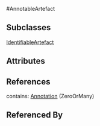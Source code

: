 
#AnnotableArtefact



## Subclasses

[IdentifiableArtefact](IdentifiableArtefact.md)



## Attributes



## References

contains: [Annotation](Annotation.md) (ZeroOrMany)



## Referenced By


    